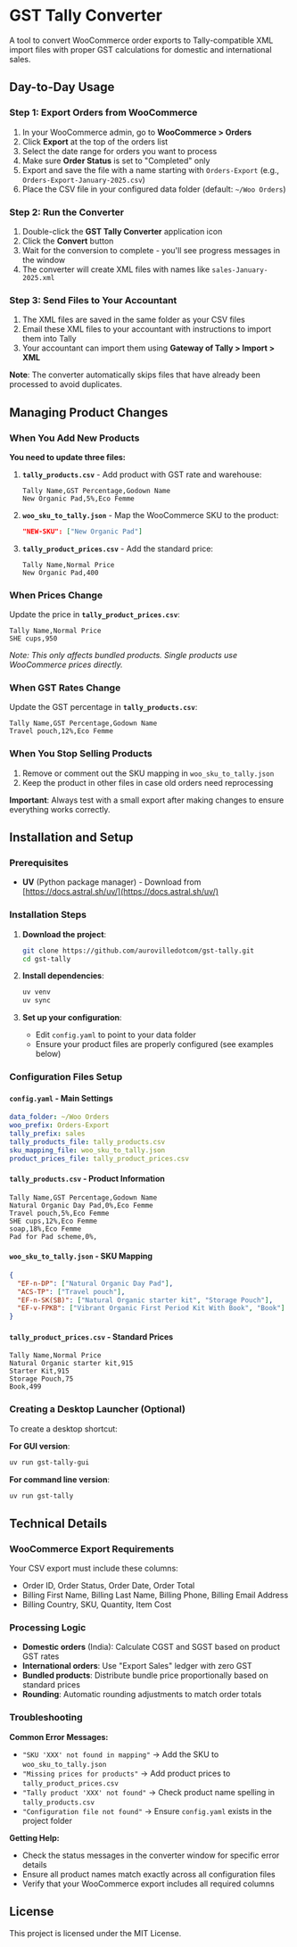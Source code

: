 # GST Tally Converter

A tool to convert WooCommerce order exports to Tally-compatible XML import files with proper GST calculations for domestic and international sales.

## Day-to-Day Usage

### Step 1: Export Orders from WooCommerce

1. In your WooCommerce admin, go to **WooCommerce > Orders**
2. Click **Export** at the top of the orders list
3. Select the date range for orders you want to process
4. Make sure **Order Status** is set to "Completed" only
5. Export and save the file with a name starting with `Orders-Export` (e.g., `Orders-Export-January-2025.csv`)
6. Place the CSV file in your configured data folder (default: `~/Woo Orders`)

### Step 2: Run the Converter

1. Double-click the **GST Tally Converter** application icon
2. Click the **Convert** button
3. Wait for the conversion to complete - you'll see progress messages in the window
4. The converter will create XML files with names like `sales-January-2025.xml`

### Step 3: Send Files to Your Accountant

1. The XML files are saved in the same folder as your CSV files
2. Email these XML files to your accountant with instructions to import them into Tally
3. Your accountant can import them using **Gateway of Tally > Import > XML**

**Note**: The converter automatically skips files that have already been processed to avoid duplicates.

## Managing Product Changes

### When You Add New Products

**You need to update three files:**

1. **`tally_products.csv`** - Add product with GST rate and warehouse:
   ```csv
   Tally Name,GST Percentage,Godown Name
   New Organic Pad,5%,Eco Femme
   ```

2. **`woo_sku_to_tally.json`** - Map the WooCommerce SKU to the product:
   ```json
   "NEW-SKU": ["New Organic Pad"]
   ```

3. **`tally_product_prices.csv`** - Add the standard price:
   ```csv
   Tally Name,Normal Price
   New Organic Pad,400
   ```

### When Prices Change

Update the price in **`tally_product_prices.csv`**:
```csv
Tally Name,Normal Price
SHE cups,950
```
*Note: This only affects bundled products. Single products use WooCommerce prices directly.*

### When GST Rates Change

Update the GST percentage in **`tally_products.csv`**:
```csv
Tally Name,GST Percentage,Godown Name
Travel pouch,12%,Eco Femme
```

### When You Stop Selling Products

1. Remove or comment out the SKU mapping in `woo_sku_to_tally.json`
2. Keep the product in other files in case old orders need reprocessing

**Important**: Always test with a small export after making changes to ensure everything works correctly.

## Installation and Setup

### Prerequisites

- **UV** (Python package manager) - Download from [https://docs.astral.sh/uv/](https://docs.astral.sh/uv/)

### Installation Steps

1. **Download the project**:
   ```bash
   git clone https://github.com/aurovilledotcom/gst-tally.git
   cd gst-tally
   ```

2. **Install dependencies**:
   ```bash
   uv venv
   uv sync
   ```

3. **Set up your configuration**:
   - Edit `config.yaml` to point to your data folder
   - Ensure your product files are properly configured (see examples below)

### Configuration Files Setup

#### `config.yaml` - Main Settings
```yaml
data_folder: ~/Woo Orders
woo_prefix: Orders-Export
tally_prefix: sales
tally_products_file: tally_products.csv
sku_mapping_file: woo_sku_to_tally.json
product_prices_file: tally_product_prices.csv
```

#### `tally_products.csv` - Product Information
```csv
Tally Name,GST Percentage,Godown Name
Natural Organic Day Pad,0%,Eco Femme
Travel pouch,5%,Eco Femme
SHE cups,12%,Eco Femme
soap,18%,Eco Femme
Pad for Pad scheme,0%,
```

#### `woo_sku_to_tally.json` - SKU Mapping
```json
{
  "EF-n-DP": ["Natural Organic Day Pad"],
  "ACS-TP": ["Travel pouch"],
  "EF-n-SK(SB)": ["Natural Organic starter kit", "Storage Pouch"],
  "EF-v-FPKB": ["Vibrant Organic First Period Kit With Book", "Book"]
}
```

#### `tally_product_prices.csv` - Standard Prices
```csv
Tally Name,Normal Price
Natural Organic starter kit,915
Starter Kit,915
Storage Pouch,75
Book,499
```

### Creating a Desktop Launcher (Optional)

To create a desktop shortcut:

**For GUI version**:
```bash
uv run gst-tally-gui
```

**For command line version**:
```bash
uv run gst-tally
```

## Technical Details

### WooCommerce Export Requirements

Your CSV export must include these columns:
- Order ID, Order Status, Order Date, Order Total
- Billing First Name, Billing Last Name, Billing Phone, Billing Email Address
- Billing Country, SKU, Quantity, Item Cost

### Processing Logic

- **Domestic orders** (India): Calculate CGST and SGST based on product GST rates
- **International orders**: Use "Export Sales" ledger with zero GST
- **Bundled products**: Distribute bundle price proportionally based on standard prices
- **Rounding**: Automatic rounding adjustments to match order totals

### Troubleshooting

**Common Error Messages:**

- `"SKU 'XXX' not found in mapping"` → Add the SKU to `woo_sku_to_tally.json`
- `"Missing prices for products"` → Add product prices to `tally_product_prices.csv`
- `"Tally product 'XXX' not found"` → Check product name spelling in `tally_products.csv`
- `"Configuration file not found"` → Ensure `config.yaml` exists in the project folder

**Getting Help:**
- Check the status messages in the converter window for specific error details
- Ensure all product names match exactly across all configuration files
- Verify that your WooCommerce export includes all required columns

## License

This project is licensed under the MIT License.
